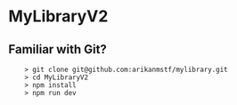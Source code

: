# MyLibraryV2

## Familiar with Git?

```
	> git clone git@github.com:arikanmstf/mylibrary.git
	> cd MyLibraryV2
	> npm install
	> npm run dev
```
